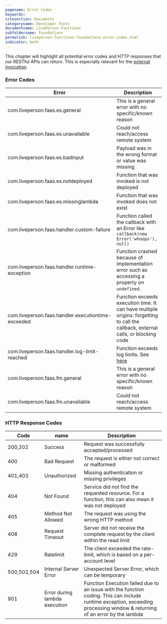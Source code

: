 ```yaml
---
pagename: Error Codes
keywords:
sitesection: Documents
categoryname: Developer Tools
documentname: LivePerson Functions
subfoldername: Foundations
permalink: liveperson-functions-foundations-error-codes.html
indicator: both
---
```


This chapter will highlight all potential error codes and HTTP responses that our RESTful APIs can return. This is especially relevant for the [external invocation](liveperson-functions-foundations-external-invocation.html).

### Error Codes

| Error                                                | Description                                                                                                     |
|------------------------------------------------------|-----------------------------------------------------------------------------------------------------------------|
| com.liveperson.faas.es.general                     | This is a general error with no specific/known reason                                                           |
| com.liveperson.faas.es.unavailable                 | Could not reach/access remote system                                                                            |
| com.liveperson.faas.es.badinput                    | Payload was in the wrong format or value was missing                                                            |
| com.liveperson.faas.es.notdeployed                 | Function that was invoked is not deployed                                                                       |
| com.liveperson.faas.es.missinglambda               | Function that was invoked does not exist                                                                        |
| com.liveperson.faas.handler.custom-failure         | Function called the callback with an Error like `callback(new Error('whoops'), null)`                           |
| com.liveperson.faas.handler.runtime-exception      | Function crashed because of implementation error such as accessing a property on `undefined`.                   |
| com.liveperson.faas.handler.executiontime-exceeded | Function exceeds execution time. It can have multiple origins: forgetting to call the callback, external calls, or blocking code|
| com.liveperson.faas.handler.log-limit-reached      | Function exceeds log limits. See [here](liveperson-functions-getting-started-monitoring.html#limitations)       |
| com.liveperson.faas.fm.general                     | This is a general error with no specific/known reason                                                           |
| com.liveperson.faas.fm.unavailable                 | Could not reach/access remote system                                                                            |

### HTTP Response Codes

| Code          | name                                  | Description                                                                                        |
|---------------|---------------------------------------|----------------------------------------------------------------------------------------------------|
| 200,202       |   Success                             | Request was successfully accepted/processed                                                        |
| 400           |   Bad Request                         | The request is either not correct or malformed                                                     |
| 401,403       |   Unauthorized                        | Missing authentication or missing privileges                                                       |
| 404           |   Not Found                           | Service did not find the requested resource. For a function, this can also mean it was not deployed|
| 405           |   Method Not Allowed                  | The request was using the wrong HTTP method                                                        |
| 408           |   Request Timeout                     | Server did not receive the complete request by the client within the read limit                    |
| 429           |   Ratelimit                           | The client exceeded the rate-limit, which is based on a per-account level                          |
| 500,502,504   |   Internal Server Error               | Unexpected Server Error, which can be temporary                                                    |
| 901           |   Error during lambda execution       | Function Execution failed due to an issue with the function coding. This can include runtime exception, exceeding processing window & returning of an error by the lambda|
